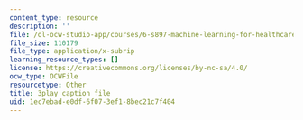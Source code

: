 ```yaml
---
content_type: resource
description: ''
file: /ol-ocw-studio-app/courses/6-s897-machine-learning-for-healthcare-spring-2019/1ec7ebade0df6f073ef18bec21c7f404_lkO2ocJBsmI.srt
file_size: 110179
file_type: application/x-subrip
learning_resource_types: []
license: https://creativecommons.org/licenses/by-nc-sa/4.0/
ocw_type: OCWFile
resourcetype: Other
title: 3play caption file
uid: 1ec7ebad-e0df-6f07-3ef1-8bec21c7f404
---
```


